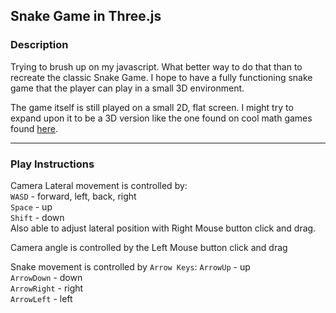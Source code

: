 ## Snake Game in Three.js

### Description
Trying to brush up on my javascript. What better way to do that
than to recreate the classic Snake Game. I hope to have a fully 
functioning snake game that the player can play in a small 3D 
environment. 

The game itself is still played on a small 2D, flat screen.
I might try to expand upon it to be a 3D version like the 
one found on cool math games found [here](https://www.coolmathgames.com/0-snake-3d).

---
### Play Instructions
Camera Lateral movement is controlled by:<br>
`WASD` - forward, left, back, right<br>
`Space` - up<br>
`Shift` - down<br>
Also able to adjust lateral position with Right Mouse button click and drag.

Camera angle is controlled by the Left Mouse button click and drag

Snake movement is controlled by `Arrow Keys`:
`ArrowUp` - up<br>
`ArrowDown` - down<br>
`ArrowRight` - right<br>
`ArrowLeft` - left<br>
